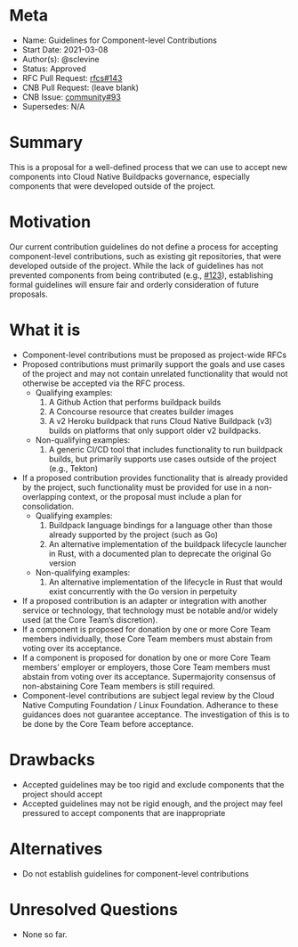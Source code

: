 # Meta
[meta]: #meta
- Name: Guidelines for Component-level Contributions
- Start Date: 2021-03-08
- Author(s): @sclevine
- Status: Approved
- RFC Pull Request: [rfcs#143](https://github.com/buildpacks/rfcs/pull/143)
- CNB Pull Request: (leave blank)
- CNB Issue: [community#93](https://github.com/buildpacks/community/issues/93)
- Supersedes: N/A

# Summary
[summary]: #summary
This is a proposal for a well-defined process that we can use to accept new components into Cloud Native Buildpacks governance, especially components that were developed outside of the project.


# Motivation
[motivation]: #motivation

Our current contribution guidelines do not define a process for accepting component-level contributions, such as existing git repositories, that were developed outside of the project.
While the lack of guidelines has not prevented components from being contributed (e.g., [#123](https://github.com/buildpacks/rfcs/pull/123)), establishing formal guidelines will ensure fair and orderly consideration of future proposals.

# What it is
[what-it-is]: #what-it-is
[proposed-guidelines]: #proposed-guidelines

- Component-level contributions must be proposed as project-wide RFCs
- Proposed contributions must primarily support the goals and use cases of the project and may not contain unrelated functionality that would not otherwise be accepted via the RFC process.
  - Qualifying examples:
    1. A Github Action that performs buildpack builds
    1. A Concourse resource that creates builder images
    1. A v2 Heroku buildpack that runs Cloud Native Buildpack (v3) builds on platforms that only support older v2 buildpacks.
  - Non-qualifying examples:
    1. A generic CI/CD tool that includes functionality to run buildpack builds, but primarily supports use cases outside of the project (e.g., Tekton)
- If a proposed contribution provides functionality that is already provided by the project, such functionality must be provided for use in a non-overlapping context, or the proposal must include a plan for consolidation.
  - Qualifying examples:
    1. Buildpack language bindings for a language other than those already supported by the project (such as Go)
    1. An alternative implementation of the buildpack lifecycle launcher in Rust, with a documented plan to deprecate the original Go version
  - Non-qualifying examples:
    1. An alternative implementation of the lifecycle in Rust that would exist concurrently with the Go version in perpetuity
- If a proposed contribution is an adapter or integration with another service or technology, that technology must be notable and/or widely used (at the Core Team’s discretion). 
- If a component is proposed for donation by one or more Core Team members individually, those Core Team members must abstain from voting over its acceptance.
- If a component is proposed for donation by one or more Core Team members’ employer or employers, those Core Team members must abstain from voting over its acceptance. Supermajority consensus of non-abstaining Core Team members is still required.
- Component-level contributions are subject legal review by the Cloud Native Computing Foundation / Linux Foundation. Adherance to these guidances does not guarantee acceptance. The investigation of this is to be done by the Core Team before acceptance.


# Drawbacks
[drawbacks]: #drawbacks

- Accepted guidelines may be too rigid and exclude components that the project should accept
- Accepted guidelines may not be rigid enough, and the project may feel pressured to accept components that are inappropriate

# Alternatives
[alternatives]: #alternatives

- Do not establish guidelines for component-level contributions


# Unresolved Questions
[unresolved-questions]: #unresolved-questions

- None so far.
